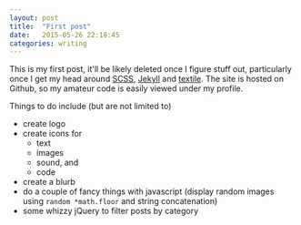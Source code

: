 ```yaml
---
layout: post
title:  "First post"
date:   2015-05-26 22:18:45
categories: writing
---
```



This is my first post, it'll be likely deleted once I figure stuff out, particularly once I get my head around [SCSS](http://sass-lang.com/), [Jekyll](http://jekyllrb.com/) and [textile](http://redcloth.org/textile).  The site is hosted on Github, so my amateur code is easily viewed under my profile.

Things to do include (but are not limited to)

+ create logo
+ create icons for
  + text
  + images
  + sound, and
  + code
+ create a blurb
+ do a couple of fancy things with javascript (display random images using ```random *math.floor``` and string concatenation)
+ some whizzy jQuery to filter posts by category
